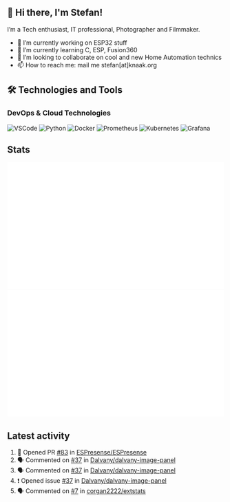 ## 👋 Hi there, I'm Stefan!
I’m a Tech enthusiast, IT professional, Photographer and Filmmaker.

- 🔭 I’m currently working on ESP32 stuff
- 🌱 I’m currently learning C, ESP, Fusion360
- 👯 I’m looking to collaborate on cool and new Home Automation technics
- 📫 How to reach me: mail me stefan[at]knaak.org

## 🛠️ Technologies and Tools
### DevOps & Cloud Technologies
<p>
  <img alt="VSCode" src="https://img.shields.io/badge/-VSCode-007ACC?style=flat&logo=visual-studio-code&logoColor=white" /> 
  <img alt="Python" src="https://img.shields.io/badge/-Python-3776AB?style=flat&logo=python&logoColor=white" /> 
  <img alt="Docker" src="https://img.shields.io/badge/-Docker-2496ED?style=flat&logo=docker&logoColor=white" />   
  <img alt="Prometheus" src="https://img.shields.io/badge/-Prometheus-E6522C?style=flat&logo=prometheus&logoColor=white" />
  <img alt="Kubernetes" src="https://img.shields.io/badge/-Kubernetes-326CE5?style=flat&logo=kubernetes&logoColor=white" />
  <img alt="Grafana" src="https://img.shields.io/badge/-Grafana-F46800?style=flat&logo=grafana&logoColor=white" />
</p>

## Stats

![](https://github.com/corgan2222/github-stats/blob/master/generated/overview.svg) ![](https://github.com/corgan2222/github-stats/blob/master/generated/languages.svg)


## Latest activity

<!--START_SECTION:activity-->
1. 💪 Opened PR [#83](https://github.com/ESPresense/ESPresense/pull/83) in [ESPresense/ESPresense](https://github.com/ESPresense/ESPresense)
2. 🗣 Commented on [#37](https://github.com/Dalvany/dalvany-image-panel/issues/37) in [Dalvany/dalvany-image-panel](https://github.com/Dalvany/dalvany-image-panel)
3. 🗣 Commented on [#37](https://github.com/Dalvany/dalvany-image-panel/issues/37) in [Dalvany/dalvany-image-panel](https://github.com/Dalvany/dalvany-image-panel)
4. ❗️ Opened issue [#37](https://github.com/Dalvany/dalvany-image-panel/issues/37) in [Dalvany/dalvany-image-panel](https://github.com/Dalvany/dalvany-image-panel)
5. 🗣 Commented on [#7](https://github.com/corgan2222/extstats/issues/7) in [corgan2222/extstats](https://github.com/corgan2222/extstats)
<!--END_SECTION:activity-->

<!--

